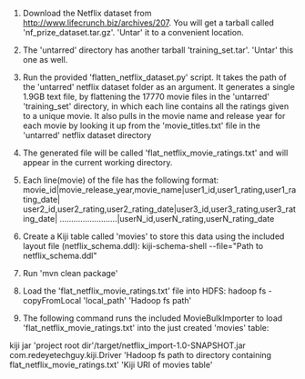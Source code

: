 1) Download the Netflix dataset from http://www.lifecrunch.biz/archives/207.
You will get a tarball called 'nf_prize_dataset.tar.gz'. 'Untar' it to a convenient location.

2) The 'untarred' directory has another tarball 'training_set.tar'. 'Untar' this one as well.

3) Run the provided 'flatten_netflix_dataset.py' script. It takes the path of the 'untarred'
netflix dataset folder as an argument. It generates a single 1.9GB text file, by flattening the
17770 movie files in the 'untarred' 'training_set' directory, in which each line contains all
the ratings given to a unique movie. It also pulls in the movie name and release year for each
movie by looking it up from the 'movie_titles.txt' file in the 'untarred' netflix dataset
directory

4) The generated file will be called 'flat_netflix_movie_ratings.txt' and will appear in the
current working directory.

5) Each line(movie) of the file has the following format:
movie_id|movie_release_year,movie_name|user1_id,user1_rating,user1_rating_date|
user2_id,user2_rating,user2_rating_date|user3_id,user3_rating,user3_rating_date|
.........................|userN_id,userN_rating,userN_rating_date


6) Create a Kiji table called 'movies' to store this data using the included layout file (netflix_schema.ddl):
kiji-schema-shell --file="Path to netflix_schema.ddl"


7) Run 'mvn clean package'


8) Load the 'flat_netflix_movie_ratings.txt' file into HDFS:
hadoop fs -copyFromLocal 'local_path' 'Hadoop fs path'


9) The following command runs the included MovieBulkImporter to load 'flat_netflix_movie_ratings.txt' into
the just created 'movies' table:

kiji jar 'project root dir'/target/netflix_import-1.0-SNAPSHOT.jar com.redeyetechguy.kiji.Driver 'Hadoop fs path to directory containing flat_netflix_movie_ratings.txt' 'Kiji URI of movies table'
